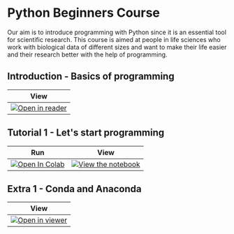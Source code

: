 # Python Beginners Course 

Our aim is to introduce programming with Python since it is an essential tool for scientific research. This course is aimed at people in life sciences who work with biological data of different sizes and want to make their life easier and their research better with the help of programming.

## Introduction - Basics of programming
| View |
| ---- |
|[![Open in reader](https://img.shields.io/badge/read-html-red)](https://htmlpreview.github.io/?https://github.com/bgur123/python-beginners-course/blob/master/Presentations/extra/0_Intro_Programming.html)|

## Tutorial 1 - Let's start programming
| Run | View |
| --- | ---- |
| [![Open In Colab](https://colab.research.google.com/assets/colab-badge.svg)](https://colab.research.google.com/github/bgur123/python-beginners-course/blob/master/Presentations/1_Lets_start_programming.ipynb) | [![View the notebook](https://img.shields.io/badge/render-nbviewer-orange.svg)](https://nbviewer.jupyter.org/github/bgur123/python-beginners-course/blob/master/Presentations/1_Lets_start_programming.ipynb) | 

## Extra 1 - Conda and Anaconda
| View |
| ---- |
|[![Open in viewer](https://img.shields.io/badge/read-html-red)](https://htmlpreview.github.io/?https://github.com/bgur123/python-beginners-course/blob/master/Presentations/extra/Intro_Conda.html)|
